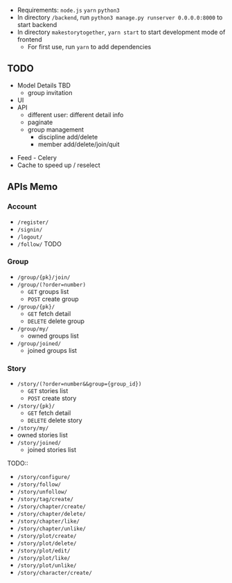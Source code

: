- Requirements: `node.js` `yarn` `python3`
- In directory `/backend`, run `python3 manage.py runserver 0.0.0.0:8000` to start backend
- In directory `makestorytogether`, `yarn start` to start development mode of frontend
    - For first use, run `yarn` to add dependencies


## TODO

- Model Details TBD
  - group invitation
- UI
- API
  - different user: different detail info
  - paginate
  - group management
    - discipline add/delete
    - member add/delete/join/quit
<!-- - Authentification -->
- Feed - Celery
- Cache to speed up / reselect

## APIs Memo

### Account

- `/register/`
- `/signin/`
- `/logout/`
- `/follow/` TODO

### Group

- `/group/{pk}/join/`
- `/group/(?order=number)`
  - `GET` groups list
  - `POST` create group
- `/group/{pk}/`
  - `GET` fetch detail
  - `DELETE` delete group
- `/group/my/`
  - owned groups list
- `/group/joined/`
  - joined groups list

### Story

- `/story/(?order=number&&group={group_id})`
  - `GET` stories list
  - `POST` create story
- `/story/{pk}/`
  - `GET` fetch detail
  - `DELETE` delete story
-  `/story/my/`
  - owned stories list
- `/story/joined/`
  - joined stories list

TODO::


- `/story/configure/`
- `/story/follow/`
- `/story/unfollow/`
- `/story/tag/create/`
- `/story/chapter/create/`
- `/story/chapter/delete/`
- `/story/chapter/like/`
- `/story/chapter/unlike/`
- `/story/plot/create/`
- `/story/plot/delete/`
- `/story/plot/edit/`
- `/story/plot/like/`
- `/story/plot/unlike/`
- `/story/character/create/`



